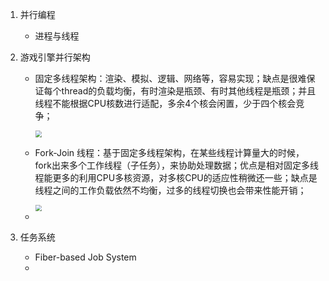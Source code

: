 1. 并行编程

   - 进程与线程

2. 游戏引擎并行架构

   - 固定多线程架构：渲染、模拟、逻辑、网络等，容易实现；缺点是很难保证每个thread的负载均衡，有时渲染是瓶颈、有时其他线程是瓶颈；并且线程不能根据CPU核数进行适配，多余4个核会闲置，少于四个核会竞争；

     <img src="D:\ForBY\QimenWiki\graphics\games104\images\fixed_thread.png" style="zoom:67%;" />

   - Fork-Join 线程：基于固定多线程架构，在某些线程计算量大的时候，fork出来多个工作线程（子任务），来协助处理数据；优点是相对固定多线程能更多的利用CPU多核资源，对多核CPU的适应性稍微还一些；缺点是线程之间的工作负载依然不均衡，过多的线程切换也会带来性能开销；

     <img src="D:\ForBY\QimenWiki\graphics\games104\images\Fork_Join_thread.png" style="zoom:67%;" />

   - 

3. 任务系统

   - Fiber-based Job System
   - 